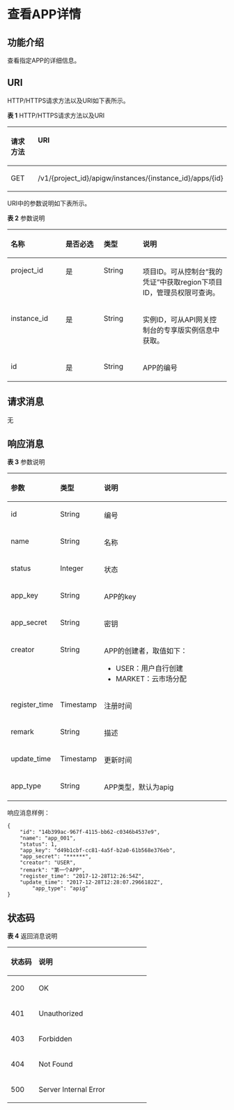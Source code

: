 # 查看APP详情<a name="ZH-CN_TOPIC_0000001082135171"></a>

## 功能介绍<a name="zh-cn_topic_0225568838_section41459779"></a>

查看指定APP的详细信息。

## URI<a name="zh-cn_topic_0225568838_section37593697"></a>

HTTP/HTTPS请求方法以及URI如下表所示。

**表 1**  HTTP/HTTPS请求方法以及URI

<a name="zh-cn_topic_0225568838_table15644193"></a>
<table><thead align="left"><tr id="zh-cn_topic_0225568838_row49821820"><th class="cellrowborder" valign="top" width="20%" id="mcps1.2.3.1.1"><p id="zh-cn_topic_0225568838_p9035630"><a name="zh-cn_topic_0225568838_p9035630"></a><a name="zh-cn_topic_0225568838_p9035630"></a>请求方法</p>
</th>
<th class="cellrowborder" valign="top" width="80%" id="mcps1.2.3.1.2"><p id="zh-cn_topic_0225568838_p60797453"><a name="zh-cn_topic_0225568838_p60797453"></a><a name="zh-cn_topic_0225568838_p60797453"></a>URI</p>
</th>
</tr>
</thead>
<tbody><tr id="zh-cn_topic_0225568838_row25646656"><td class="cellrowborder" valign="top" width="20%" headers="mcps1.2.3.1.1 "><p id="zh-cn_topic_0225568838_p64113264"><a name="zh-cn_topic_0225568838_p64113264"></a><a name="zh-cn_topic_0225568838_p64113264"></a>GET</p>
</td>
<td class="cellrowborder" valign="top" width="80%" headers="mcps1.2.3.1.2 "><p id="zh-cn_topic_0225568838_p25791876"><a name="zh-cn_topic_0225568838_p25791876"></a><a name="zh-cn_topic_0225568838_p25791876"></a>/v1/{project_id}/apigw/instances/{instance_id}/apps/{id}</p>
</td>
</tr>
</tbody>
</table>

URI中的参数说明如下表所示。

**表 2**  参数说明

<a name="zh-cn_topic_0225568838_table8767205"></a>
<table><thead align="left"><tr id="zh-cn_topic_0225568838_row50080004"><th class="cellrowborder" valign="top" width="25%" id="mcps1.2.5.1.1"><p id="zh-cn_topic_0225568838_p29948539"><a name="zh-cn_topic_0225568838_p29948539"></a><a name="zh-cn_topic_0225568838_p29948539"></a>名称</p>
</th>
<th class="cellrowborder" valign="top" width="17.349999999999998%" id="mcps1.2.5.1.2"><p id="zh-cn_topic_0225568838_p9912623"><a name="zh-cn_topic_0225568838_p9912623"></a><a name="zh-cn_topic_0225568838_p9912623"></a>是否必选</p>
</th>
<th class="cellrowborder" valign="top" width="17.810000000000002%" id="mcps1.2.5.1.3"><p id="zh-cn_topic_0225568838_p64724999"><a name="zh-cn_topic_0225568838_p64724999"></a><a name="zh-cn_topic_0225568838_p64724999"></a>类型</p>
</th>
<th class="cellrowborder" valign="top" width="39.839999999999996%" id="mcps1.2.5.1.4"><p id="zh-cn_topic_0225568838_p8233580"><a name="zh-cn_topic_0225568838_p8233580"></a><a name="zh-cn_topic_0225568838_p8233580"></a>说明</p>
</th>
</tr>
</thead>
<tbody><tr id="zh-cn_topic_0225568838_row612511535457"><td class="cellrowborder" valign="top" width="25%" headers="mcps1.2.5.1.1 "><p id="zh-cn_topic_0225568838_p55878963"><a name="zh-cn_topic_0225568838_p55878963"></a><a name="zh-cn_topic_0225568838_p55878963"></a>project_id</p>
</td>
<td class="cellrowborder" valign="top" width="17.349999999999998%" headers="mcps1.2.5.1.2 "><p id="zh-cn_topic_0225568838_p29902160"><a name="zh-cn_topic_0225568838_p29902160"></a><a name="zh-cn_topic_0225568838_p29902160"></a>是</p>
</td>
<td class="cellrowborder" valign="top" width="17.810000000000002%" headers="mcps1.2.5.1.3 "><p id="zh-cn_topic_0225568838_p6155914"><a name="zh-cn_topic_0225568838_p6155914"></a><a name="zh-cn_topic_0225568838_p6155914"></a>String</p>
</td>
<td class="cellrowborder" valign="top" width="39.839999999999996%" headers="mcps1.2.5.1.4 "><p id="zh-cn_topic_0225568838_p28867016"><a name="zh-cn_topic_0225568838_p28867016"></a><a name="zh-cn_topic_0225568838_p28867016"></a>项目ID。可从控制台“我的凭证”中获取region下项目ID，管理员权限可查询。</p>
</td>
</tr>
<tr id="zh-cn_topic_0225568838_row16966852144511"><td class="cellrowborder" valign="top" width="25%" headers="mcps1.2.5.1.1 "><p id="zh-cn_topic_0225568838_p1780913159538"><a name="zh-cn_topic_0225568838_p1780913159538"></a><a name="zh-cn_topic_0225568838_p1780913159538"></a>instance_id</p>
</td>
<td class="cellrowborder" valign="top" width="17.349999999999998%" headers="mcps1.2.5.1.2 "><p id="zh-cn_topic_0225568838_p9809215115310"><a name="zh-cn_topic_0225568838_p9809215115310"></a><a name="zh-cn_topic_0225568838_p9809215115310"></a>是</p>
</td>
<td class="cellrowborder" valign="top" width="17.810000000000002%" headers="mcps1.2.5.1.3 "><p id="zh-cn_topic_0225568838_p1280914152538"><a name="zh-cn_topic_0225568838_p1280914152538"></a><a name="zh-cn_topic_0225568838_p1280914152538"></a>String</p>
</td>
<td class="cellrowborder" valign="top" width="39.839999999999996%" headers="mcps1.2.5.1.4 "><p id="zh-cn_topic_0225568838_p1880914157537"><a name="zh-cn_topic_0225568838_p1880914157537"></a><a name="zh-cn_topic_0225568838_p1880914157537"></a>实例ID，可从API网关控制台的专享版实例信息中获取。</p>
</td>
</tr>
<tr id="zh-cn_topic_0225568838_row62940229"><td class="cellrowborder" valign="top" width="25%" headers="mcps1.2.5.1.1 "><p id="zh-cn_topic_0225568838_p64993787"><a name="zh-cn_topic_0225568838_p64993787"></a><a name="zh-cn_topic_0225568838_p64993787"></a>id</p>
</td>
<td class="cellrowborder" valign="top" width="17.349999999999998%" headers="mcps1.2.5.1.2 "><p id="zh-cn_topic_0225568838_p30005365"><a name="zh-cn_topic_0225568838_p30005365"></a><a name="zh-cn_topic_0225568838_p30005365"></a>是</p>
</td>
<td class="cellrowborder" valign="top" width="17.810000000000002%" headers="mcps1.2.5.1.3 "><p id="zh-cn_topic_0225568838_p14515483"><a name="zh-cn_topic_0225568838_p14515483"></a><a name="zh-cn_topic_0225568838_p14515483"></a>String</p>
</td>
<td class="cellrowborder" valign="top" width="39.839999999999996%" headers="mcps1.2.5.1.4 "><p id="zh-cn_topic_0225568838_p34903511"><a name="zh-cn_topic_0225568838_p34903511"></a><a name="zh-cn_topic_0225568838_p34903511"></a>APP的编号</p>
</td>
</tr>
</tbody>
</table>

## 请求消息<a name="zh-cn_topic_0225568838_section2798957"></a>

无

## 响应消息<a name="zh-cn_topic_0225568838_section25388955"></a>

**表 3**  参数说明

<a name="zh-cn_topic_0225568838_table3064736"></a>
<table><thead align="left"><tr id="zh-cn_topic_0225568838_row19944104"><th class="cellrowborder" valign="top" width="20%" id="mcps1.2.4.1.1"><p id="zh-cn_topic_0225568838_p4859756"><a name="zh-cn_topic_0225568838_p4859756"></a><a name="zh-cn_topic_0225568838_p4859756"></a>参数</p>
</th>
<th class="cellrowborder" valign="top" width="20%" id="mcps1.2.4.1.2"><p id="zh-cn_topic_0225568838_p58095956"><a name="zh-cn_topic_0225568838_p58095956"></a><a name="zh-cn_topic_0225568838_p58095956"></a>类型</p>
</th>
<th class="cellrowborder" valign="top" width="60%" id="mcps1.2.4.1.3"><p id="zh-cn_topic_0225568838_p8152009"><a name="zh-cn_topic_0225568838_p8152009"></a><a name="zh-cn_topic_0225568838_p8152009"></a>说明</p>
</th>
</tr>
</thead>
<tbody><tr id="zh-cn_topic_0225568838_row56332978"><td class="cellrowborder" valign="top" width="20%" headers="mcps1.2.4.1.1 "><p id="zh-cn_topic_0225568838_p66677368"><a name="zh-cn_topic_0225568838_p66677368"></a><a name="zh-cn_topic_0225568838_p66677368"></a>id</p>
</td>
<td class="cellrowborder" valign="top" width="20%" headers="mcps1.2.4.1.2 "><p id="zh-cn_topic_0225568838_p32157698"><a name="zh-cn_topic_0225568838_p32157698"></a><a name="zh-cn_topic_0225568838_p32157698"></a>String</p>
</td>
<td class="cellrowborder" valign="top" width="60%" headers="mcps1.2.4.1.3 "><p id="zh-cn_topic_0225568838_p54636728"><a name="zh-cn_topic_0225568838_p54636728"></a><a name="zh-cn_topic_0225568838_p54636728"></a>编号</p>
</td>
</tr>
<tr id="zh-cn_topic_0225568838_row21968512"><td class="cellrowborder" valign="top" width="20%" headers="mcps1.2.4.1.1 "><p id="zh-cn_topic_0225568838_p34619044"><a name="zh-cn_topic_0225568838_p34619044"></a><a name="zh-cn_topic_0225568838_p34619044"></a>name</p>
</td>
<td class="cellrowborder" valign="top" width="20%" headers="mcps1.2.4.1.2 "><p id="zh-cn_topic_0225568838_p52679209"><a name="zh-cn_topic_0225568838_p52679209"></a><a name="zh-cn_topic_0225568838_p52679209"></a>String</p>
</td>
<td class="cellrowborder" valign="top" width="60%" headers="mcps1.2.4.1.3 "><p id="zh-cn_topic_0225568838_p39157559"><a name="zh-cn_topic_0225568838_p39157559"></a><a name="zh-cn_topic_0225568838_p39157559"></a>名称</p>
</td>
</tr>
<tr id="zh-cn_topic_0225568838_row16873712"><td class="cellrowborder" valign="top" width="20%" headers="mcps1.2.4.1.1 "><p id="zh-cn_topic_0225568838_p24593437"><a name="zh-cn_topic_0225568838_p24593437"></a><a name="zh-cn_topic_0225568838_p24593437"></a>status</p>
</td>
<td class="cellrowborder" valign="top" width="20%" headers="mcps1.2.4.1.2 "><p id="zh-cn_topic_0225568838_p45911399"><a name="zh-cn_topic_0225568838_p45911399"></a><a name="zh-cn_topic_0225568838_p45911399"></a>Integer</p>
</td>
<td class="cellrowborder" valign="top" width="60%" headers="mcps1.2.4.1.3 "><p id="zh-cn_topic_0225568838_p27835829"><a name="zh-cn_topic_0225568838_p27835829"></a><a name="zh-cn_topic_0225568838_p27835829"></a>状态</p>
</td>
</tr>
<tr id="zh-cn_topic_0225568838_row49195873"><td class="cellrowborder" valign="top" width="20%" headers="mcps1.2.4.1.1 "><p id="zh-cn_topic_0225568838_p25442801"><a name="zh-cn_topic_0225568838_p25442801"></a><a name="zh-cn_topic_0225568838_p25442801"></a>app_key</p>
</td>
<td class="cellrowborder" valign="top" width="20%" headers="mcps1.2.4.1.2 "><p id="zh-cn_topic_0225568838_p47601018"><a name="zh-cn_topic_0225568838_p47601018"></a><a name="zh-cn_topic_0225568838_p47601018"></a>String</p>
</td>
<td class="cellrowborder" valign="top" width="60%" headers="mcps1.2.4.1.3 "><p id="zh-cn_topic_0225568838_p30477219"><a name="zh-cn_topic_0225568838_p30477219"></a><a name="zh-cn_topic_0225568838_p30477219"></a>APP的key</p>
</td>
</tr>
<tr id="zh-cn_topic_0225568838_row5859515"><td class="cellrowborder" valign="top" width="20%" headers="mcps1.2.4.1.1 "><p id="zh-cn_topic_0225568838_p4858679"><a name="zh-cn_topic_0225568838_p4858679"></a><a name="zh-cn_topic_0225568838_p4858679"></a>app_secret</p>
</td>
<td class="cellrowborder" valign="top" width="20%" headers="mcps1.2.4.1.2 "><p id="zh-cn_topic_0225568838_p58008744"><a name="zh-cn_topic_0225568838_p58008744"></a><a name="zh-cn_topic_0225568838_p58008744"></a>String</p>
</td>
<td class="cellrowborder" valign="top" width="60%" headers="mcps1.2.4.1.3 "><p id="zh-cn_topic_0225568838_p1087862"><a name="zh-cn_topic_0225568838_p1087862"></a><a name="zh-cn_topic_0225568838_p1087862"></a>密钥</p>
</td>
</tr>
<tr id="zh-cn_topic_0225568838_row261113332107"><td class="cellrowborder" valign="top" width="20%" headers="mcps1.2.4.1.1 "><p id="zh-cn_topic_0225568838_p148381123152516"><a name="zh-cn_topic_0225568838_p148381123152516"></a><a name="zh-cn_topic_0225568838_p148381123152516"></a>creator</p>
</td>
<td class="cellrowborder" valign="top" width="20%" headers="mcps1.2.4.1.2 "><p id="zh-cn_topic_0225568838_p10838223112516"><a name="zh-cn_topic_0225568838_p10838223112516"></a><a name="zh-cn_topic_0225568838_p10838223112516"></a>String</p>
</td>
<td class="cellrowborder" valign="top" width="60%" headers="mcps1.2.4.1.3 "><p id="zh-cn_topic_0225568838_p128381023202515"><a name="zh-cn_topic_0225568838_p128381023202515"></a><a name="zh-cn_topic_0225568838_p128381023202515"></a>APP的创建者，取值如下：</p>
<a name="zh-cn_topic_0225568838_ul1126756132511"></a><a name="zh-cn_topic_0225568838_ul1126756132511"></a><ul id="zh-cn_topic_0225568838_ul1126756132511"><li>USER：用户自行创建</li><li>MARKET：云市场分配</li></ul>
</td>
</tr>
<tr id="zh-cn_topic_0225568838_row9790763"><td class="cellrowborder" valign="top" width="20%" headers="mcps1.2.4.1.1 "><p id="zh-cn_topic_0225568838_p54854351"><a name="zh-cn_topic_0225568838_p54854351"></a><a name="zh-cn_topic_0225568838_p54854351"></a>register_time</p>
</td>
<td class="cellrowborder" valign="top" width="20%" headers="mcps1.2.4.1.2 "><p id="zh-cn_topic_0225568838_p14017410"><a name="zh-cn_topic_0225568838_p14017410"></a><a name="zh-cn_topic_0225568838_p14017410"></a>Timestamp</p>
</td>
<td class="cellrowborder" valign="top" width="60%" headers="mcps1.2.4.1.3 "><p id="zh-cn_topic_0225568838_p61668463"><a name="zh-cn_topic_0225568838_p61668463"></a><a name="zh-cn_topic_0225568838_p61668463"></a>注册时间</p>
</td>
</tr>
<tr id="zh-cn_topic_0225568838_row18145258"><td class="cellrowborder" valign="top" width="20%" headers="mcps1.2.4.1.1 "><p id="zh-cn_topic_0225568838_p60479774"><a name="zh-cn_topic_0225568838_p60479774"></a><a name="zh-cn_topic_0225568838_p60479774"></a>remark</p>
</td>
<td class="cellrowborder" valign="top" width="20%" headers="mcps1.2.4.1.2 "><p id="zh-cn_topic_0225568838_p67023519"><a name="zh-cn_topic_0225568838_p67023519"></a><a name="zh-cn_topic_0225568838_p67023519"></a>String</p>
</td>
<td class="cellrowborder" valign="top" width="60%" headers="mcps1.2.4.1.3 "><p id="zh-cn_topic_0225568838_p60195924"><a name="zh-cn_topic_0225568838_p60195924"></a><a name="zh-cn_topic_0225568838_p60195924"></a>描述</p>
</td>
</tr>
<tr id="zh-cn_topic_0225568838_row4892405"><td class="cellrowborder" valign="top" width="20%" headers="mcps1.2.4.1.1 "><p id="zh-cn_topic_0225568838_p60740564"><a name="zh-cn_topic_0225568838_p60740564"></a><a name="zh-cn_topic_0225568838_p60740564"></a>update_time</p>
</td>
<td class="cellrowborder" valign="top" width="20%" headers="mcps1.2.4.1.2 "><p id="zh-cn_topic_0225568838_p21038684"><a name="zh-cn_topic_0225568838_p21038684"></a><a name="zh-cn_topic_0225568838_p21038684"></a>Timestamp</p>
</td>
<td class="cellrowborder" valign="top" width="60%" headers="mcps1.2.4.1.3 "><p id="zh-cn_topic_0225568838_p26411828"><a name="zh-cn_topic_0225568838_p26411828"></a><a name="zh-cn_topic_0225568838_p26411828"></a>更新时间</p>
</td>
</tr>
<tr id="zh-cn_topic_0225568838_row6984915512"><td class="cellrowborder" valign="top" width="20%" headers="mcps1.2.4.1.1 "><p id="zh-cn_topic_0225568838_p14855159163015"><a name="zh-cn_topic_0225568838_p14855159163015"></a><a name="zh-cn_topic_0225568838_p14855159163015"></a>app_type</p>
</td>
<td class="cellrowborder" valign="top" width="20%" headers="mcps1.2.4.1.2 "><p id="zh-cn_topic_0225568838_p12855195993012"><a name="zh-cn_topic_0225568838_p12855195993012"></a><a name="zh-cn_topic_0225568838_p12855195993012"></a>String</p>
</td>
<td class="cellrowborder" valign="top" width="60%" headers="mcps1.2.4.1.3 "><p id="zh-cn_topic_0225568838_p1085575910302"><a name="zh-cn_topic_0225568838_p1085575910302"></a><a name="zh-cn_topic_0225568838_p1085575910302"></a>APP类型，默认为apig</p>
</td>
</tr>
</tbody>
</table>

响应消息样例：

```
{
	"id": "14b399ac-967f-4115-bb62-c0346b4537e9",
	"name": "app_001",
	"status": 1,
	"app_key": "d49b1cbf-cc81-4a5f-b2a0-61b568e376eb",
	"app_secret": "******",
	"creator": "USER",
	"remark": "第一个APP",
	"register_time": "2017-12-28T12:26:54Z",
	"update_time": "2017-12-28T12:28:07.2966182Z",
        "app_type": "apig"
}
```

## 状态码<a name="zh-cn_topic_0225568838_section25190616"></a>

**表 4**  返回消息说明

<a name="zh-cn_topic_0225568838_table26492330"></a>
<table><thead align="left"><tr id="zh-cn_topic_0225568838_row38027958"><th class="cellrowborder" valign="top" width="20%" id="mcps1.2.3.1.1"><p id="zh-cn_topic_0225568838_p60365757"><a name="zh-cn_topic_0225568838_p60365757"></a><a name="zh-cn_topic_0225568838_p60365757"></a>状态码</p>
</th>
<th class="cellrowborder" valign="top" width="80%" id="mcps1.2.3.1.2"><p id="zh-cn_topic_0225568838_p57788140"><a name="zh-cn_topic_0225568838_p57788140"></a><a name="zh-cn_topic_0225568838_p57788140"></a>说明</p>
</th>
</tr>
</thead>
<tbody><tr id="zh-cn_topic_0225568838_row50327788"><td class="cellrowborder" valign="top" width="20%" headers="mcps1.2.3.1.1 "><p id="zh-cn_topic_0225568838_p50019045"><a name="zh-cn_topic_0225568838_p50019045"></a><a name="zh-cn_topic_0225568838_p50019045"></a>200</p>
</td>
<td class="cellrowborder" valign="top" width="80%" headers="mcps1.2.3.1.2 "><p id="zh-cn_topic_0225568838_p25010814"><a name="zh-cn_topic_0225568838_p25010814"></a><a name="zh-cn_topic_0225568838_p25010814"></a>OK</p>
</td>
</tr>
<tr id="zh-cn_topic_0225568838_row23770734"><td class="cellrowborder" valign="top" width="20%" headers="mcps1.2.3.1.1 "><p id="zh-cn_topic_0225568838_p46381274"><a name="zh-cn_topic_0225568838_p46381274"></a><a name="zh-cn_topic_0225568838_p46381274"></a>401</p>
</td>
<td class="cellrowborder" valign="top" width="80%" headers="mcps1.2.3.1.2 "><p id="zh-cn_topic_0225568838_p65895739"><a name="zh-cn_topic_0225568838_p65895739"></a><a name="zh-cn_topic_0225568838_p65895739"></a>Unauthorized</p>
</td>
</tr>
<tr id="zh-cn_topic_0225568838_row56190747"><td class="cellrowborder" valign="top" width="20%" headers="mcps1.2.3.1.1 "><p id="zh-cn_topic_0225568838_p55156678"><a name="zh-cn_topic_0225568838_p55156678"></a><a name="zh-cn_topic_0225568838_p55156678"></a>403</p>
</td>
<td class="cellrowborder" valign="top" width="80%" headers="mcps1.2.3.1.2 "><p id="zh-cn_topic_0225568838_p38505946"><a name="zh-cn_topic_0225568838_p38505946"></a><a name="zh-cn_topic_0225568838_p38505946"></a>Forbidden</p>
</td>
</tr>
<tr id="zh-cn_topic_0225568838_row11009194"><td class="cellrowborder" valign="top" width="20%" headers="mcps1.2.3.1.1 "><p id="zh-cn_topic_0225568838_p19329517"><a name="zh-cn_topic_0225568838_p19329517"></a><a name="zh-cn_topic_0225568838_p19329517"></a>404</p>
</td>
<td class="cellrowborder" valign="top" width="80%" headers="mcps1.2.3.1.2 "><p id="zh-cn_topic_0225568838_p22187053"><a name="zh-cn_topic_0225568838_p22187053"></a><a name="zh-cn_topic_0225568838_p22187053"></a>Not Found</p>
</td>
</tr>
<tr id="zh-cn_topic_0225568838_row65465751"><td class="cellrowborder" valign="top" width="20%" headers="mcps1.2.3.1.1 "><p id="zh-cn_topic_0225568838_p1125596"><a name="zh-cn_topic_0225568838_p1125596"></a><a name="zh-cn_topic_0225568838_p1125596"></a>500</p>
</td>
<td class="cellrowborder" valign="top" width="80%" headers="mcps1.2.3.1.2 "><p id="zh-cn_topic_0225568838_p24064466"><a name="zh-cn_topic_0225568838_p24064466"></a><a name="zh-cn_topic_0225568838_p24064466"></a>Server Internal Error</p>
</td>
</tr>
</tbody>
</table>


